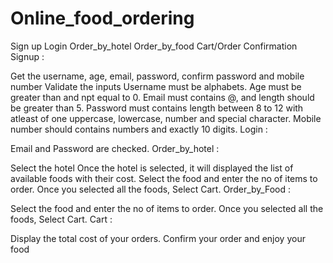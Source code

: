 # Online_food_ordering

Sign up
Login
Order_by_hotel
Order_by_food
Cart/Order Confirmation
Signup :

Get the username, age, email, password, confirm password and mobile number
Validate the inputs
Username must be alphabets.
Age must be greater than and npt equal to 0.
Email must contains @, and length should be greater than 5.
Password must contains length between 8 to 12 with atleast of one uppercase, lowercase, number and special character.
Mobile number should contains numbers and exactly 10 digits.
Login :

Email and Password are checked.
Order_by_hotel :

Select the hotel
Once the hotel is selected, it will displayed the list of available foods with their cost.
Select the food and enter the no of items to order.
Once you selected all the foods, Select Cart.
Order_by_Food :

Select the food and enter the no of items to order.
Once you selected all the foods, Select Cart.
Cart :

Display the total cost of your orders.
Confirm your order and enjoy your food 
